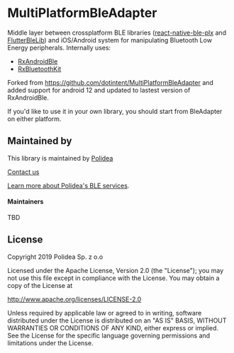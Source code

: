 # MultiPlatformBleAdapter

Middle layer between crossplatform BLE libraries ([react-native-ble-plx](https://github.com/Polidea/react-native-ble-plx)
 and [FlutterBleLib](https://github.com/Polidea/FlutterBleLib)) and iOS/Android system for manipulating Bluetooth Low Energy peripherals.
Internally uses:
* [RxAndroidBle](https://github.com/Polidea/RxAndroidBle)
* [RxBluetoothKit](https://github.com/Polidea/RxBluetoothKit) 

Forked from https://github.com/dotintent/MultiPlatformBleAdapter and added support for android 12 and updated to lastest version of RxAndroidBle.
 
If you'd like to use it in your own library, you should start from BleAdapter on either platform.
## Maintained by
This library is maintained by [Polidea](https://www.polidea.com/?utm_source=Github&utm_medium=Npaid&utm_campaign=Main&utm_term=Code&utm_content=GH_NOP_MPG_COD_MPBA001)

[Contact us](https://www.polidea.com/project/?utm_source=Github&utm_medium=Npaid&utm_campaign=Kontakt&utm_term=Code&utm_content=GH_NOP_KKT_COD_MPBA001)

[Learn more about Polidea's BLE services](https://www.polidea.com/services/ble/?utm_source=Github&utm_medium=Npaid&utm_campaign=Tech_BLE&utm_term=Code&utm_content=GH_NOP_BLE_COD_MPBA001).

#### Maintainers
TBD

## License
Copyright 2019 Polidea Sp. z o.o

Licensed under the Apache License, Version 2.0 (the "License");
you may not use this file except in compliance with the License.
You may obtain a copy of the License at

http://www.apache.org/licenses/LICENSE-2.0

Unless required by applicable law or agreed to in writing, software
distributed under the License is distributed on an "AS IS" BASIS,
WITHOUT WARRANTIES OR CONDITIONS OF ANY KIND, either express or implied.
See the License for the specific language governing permissions and
limitations under the License.

